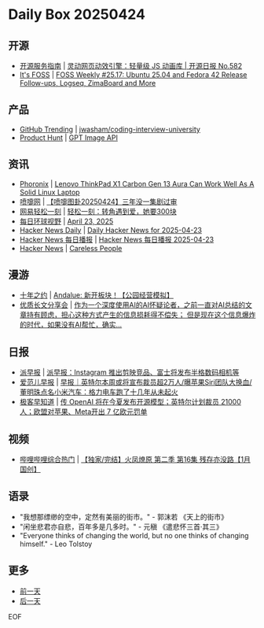 # Daily Box 20250424

## 开源
- [开源服务指南](https://osguider.com/blog/) | [灵动网页动效引擎：轻量级 JS 动画库 | 开源日报 No.582](https://osguider.com/blog/post/daily/daily-582/)
- [It's FOSS](https://itsfoss.com/) | [FOSS Weekly #25.17: Ubuntu 25.04 and Fedora 42 Release Follow-ups, Logseq, ZimaBoard and More](https://itsfoss.com/newsletter/foss-weekly-25-17/)

## 产品
- [GitHub Trending](https://github.com/trending?since=daily) | [jwasham/coding-interview-university](https://github.com/jwasham/coding-interview-university)
- [Product Hunt](https://www.producthunt.com) | [GPT Image API](https://www.producthunt.com/posts/gpt-image-api)

## 资讯
- [Phoronix](https://www.phoronix.com/) | [Lenovo ThinkPad X1 Carbon Gen 13 Aura Can Work Well As A Solid Linux Laptop](https://www.phoronix.com/review/lenovo-thinkpad-x1-gen13-linux)
- [喷嚏网](http://www.dapenti.com/blog/blog.asp?subjectid=70&name=xilei) | [【喷嚏图卦20250424】三年没一集剧过审](http://www.dapenti.com/blog/more.asp?name=xilei&id=185566)
- [网易轻松一刻](https://m.163.com/touch/exclusive/sub/qsyk) | [轻松一刻：转角遇到爱，她要300块](https://m.163.com/news/article/JTUAFC9L000181BR.html)
- [每日环球视野](https://idai.ly/) | [April 23, 2025](http://m.idai.ly/se/a193iG?1745337600)
- [Hacker News Daily](https://www.daemonology.net/hn-daily/) | [Daily Hacker News for 2025-04-23](https://www.daemonology.net/hn-daily/2025-04-23.html)
- [Hacker News 每日播报](https://hacker-news.agi.li/) | [Hacker News 每日播报 2025-04-23](https://hacker-news.agi.li/post/2025-04-23)
- [Hacker News](https://news.ycombinator.com/front) | [Careless People](https://news.ycombinator.com/item?id=43780363)

## 漫游
- [十年之约](https://www.foreverblog.cn/feeds.html) | [Andalue: 新开板块！【公园经营模拟】](https://anandalue.com/?p=12773)
- [优质长文分享会](https://m.okjike.com/topics/56d2fabe7cb3331100467e2b) | [作为一个深度使用AI的AI怀疑论者，之前一直对AI总结的文章持有顾虑，担心这种方式产生的信息损耗得不偿失； 但是现在这个信息爆炸的时代，如果没有AI帮忙，确实...](https://m.okjike.com/originalPosts/680a0d497cb8c547e2adaf86)

## 日报
- [派早报](https://sspai.com/tag/%E6%B4%BE%E6%97%A9%E6%8A%A5) | [派早报：Instagram 推出剪映竞品、富士将发布半格数码相机等](https://sspai.com/post/98669)
- [爱范儿早报](https://www.ifanr.com/category/ifanrnews) | [早报｜英特尔本周或将宣布裁员超2万人/曝苹果Siri团队大换血/董明珠点名小米汽车：格力电车跑了十几年从未起火](https://www.ifanr.com/1621745)
- [极客早知道](https://www.geekpark.net/column/74) | [传 OpenAI 将在今夏发布开源模型；英特尔计划裁员 21000 人；欧盟对苹果、Meta开出 7 亿欧元罚单](https://www.geekpark.net/news/348557)

## 视频
- [哔哩哔哩综合热门](https://www.bilibili.com/v/popular/all/) | [【独家/完结】火凤燎原 第二季 第16集 残存亦没路【1月国创】](https://b23.tv/BV1nXLvzZEdg)

## 语录
- "我想那缥缈的空中，定然有美丽的街市。" - 郭沫若 《天上的街市》
- "闲坐悲君亦自悲，百年多是几多时。" - 元稹 《遣悲怀三首·其三》
- "Everyone thinks of changing the world, but no one thinks of changing himself." - Leo Tolstoy

## 更多
- [前一天](daily-box-20250423.md)
- [后一天](daily-box-20250425.md)

EOF